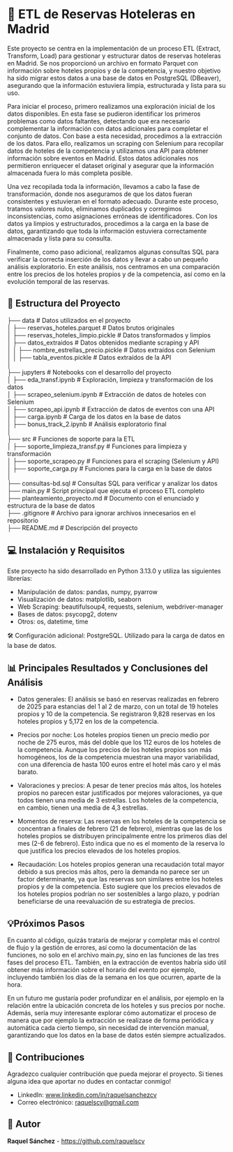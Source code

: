 # 🏨 ETL de Reservas Hoteleras en Madrid 
Este proyecto se centra en la implementación de un proceso ETL (Extract, Transform, Load) para gestionar y estructurar datos de reservas hoteleras en Madrid. Se nos proporcionó un archivo en formato Parquet con información sobre hoteles propios y de la competencia, y nuestro objetivo ha sido migrar estos datos a una base de datos en PostgreSQL (DBeaver), asegurando que la información estuviera limpia, estructurada y lista para su uso.

Para iniciar el proceso, primero realizamos una exploración inicial de los datos disponibles. En esta fase se pudieron identificar los primeros problemas como datos faltantes, detectando que era necesario complementar la información con datos adicionales para completar el conjunto de datos. Con base a esta necesidad, procedimos a la extracción de los datos. Para ello, realizamos un scraping con Selenium para recopilar datos de hoteles de la competencia y utilizamos una API para obtener información sobre eventos en Madrid. Estos datos adicionales nos permitieron enriquecer el dataset original y asegurar que la información almacenada fuera lo más completa posible.

Una vez recopilada toda la información, llevamos a cabo la fase de transformación, donde nos aseguramos de que los datos fueran consistentes y estuvieran en el formato adecuado. Durante este proceso, tratamos valores nulos, eliminamos duplicados y corregimos inconsistencias, como asignaciones erróneas de identificadores. Con los datos ya limpios y estructurados, procedimos a la carga en la base de datos, garantizando que toda la información estuviera correctamente almacenada y lista para su consulta.

Finalmente, como paso adicional, realizamos algunas consultas SQL para verificar la correcta inserción de los datos y llevar a cabo un pequeño análisis exploratorio. En este análisis, nos centramos en una comparación entre los precios de los hoteles propios y de la competencia, así como en la evolución temporal de las reservas.

## 📂 Estructura del Proyecto

├── data                         # Datos utilizados en el proyecto  
│   ├── reservas_hoteles.parquet      # Datos brutos originales  
│   ├── reservas_hoteles_limpio.pickle  # Datos transformados y limpios  
│   ├── datos_extraidos               # Datos obtenidos mediante scraping y API  
│   │   ├── nombre_estrellas_precio.pickle  # Datos extraídos con Selenium  
│   │   ├── tabla_eventos.pickle            # Datos extraídos de la API  
│  
├── jupyters                     # Notebooks con el desarrollo del proyecto  
│   ├── eda_transf.ipynb          # Exploración, limpieza y transformación de los datos  
│   ├── scrapeo_selenium.ipynb    # Extracción de datos de hoteles con Selenium  
│   ├── scrapeo_api.ipynb         # Extracción de datos de eventos con una API  
│   ├── carga.ipynb               # Carga de los datos en la base de datos  
│   ├── bonus_track_2.ipynb       # Análisis exploratorio final  
│  
├── src                          # Funciones de soporte para la ETL  
│   ├── soporte_limpieza_transf.py  # Funciones para limpieza y transformación  
│   ├── soporte_scrapeo.py         # Funciones para el scraping (Selenium y API)  
│   ├── soporte_carga.py           # Funciones para la carga en la base de datos  
│  
├── consultas-bd.sql              # Consultas SQL para verificar y analizar los datos  
├── main.py                       # Script principal que ejecuta el proceso ETL completo  
├── planteamiento_proyecto.md      # Documento con el enunciado y estructura de la base de datos  
├── .gitignore                     # Archivo para ignorar archivos innecesarios en el repositorio  
├── README.md                      # Descripción del proyecto  

## 💻 Instalación y Requisitos

Este proyecto ha sido desarrollado en Python 3.13.0 y utiliza las siguientes librerías:
- Manipulación de datos: pandas, numpy, pyarrow
- Visualización de datos: matplotlib, seaborn
- Web Scraping: beautifulsoup4, requests, selenium, webdriver-manager
- Bases de datos: psycopg2, dotenv
- Otros: os, datetime, time

🛠 Configuración adicional: PostgreSQL. Utilizado para la carga de datos en la base de datos.

## 📊 Principales Resultados y Conclusiones del Análisis

- Datos generales: El análisis se basó en reservas realizadas en febrero de 2025 para estancias del 1 al 2 de marzo, con un total de 19 hoteles propios y 10 de la competencia. Se registraron 9,828 reservas en los hoteles propios y 5,172 en los de la competencia.

- Precios por noche: Los hoteles propios tienen un precio medio por noche de 275 euros, más del doble que los 112 euros de los hoteles de la competencia. Aunque los precios de los hoteles propios son más homogéneos, los de la competencia muestran una mayor variabilidad, con una diferencia de hasta 100 euros entre el hotel más caro y el más barato.

- Valoraciones y precios: A pesar de tener precios más altos, los hoteles propios no parecen estar justificados por mejores valoraciones, ya que todos tienen una media de 3 estrellas. Los hoteles de la competencia, en cambio, tienen una media de 4,3 estrellas.

- Momentos de reserva: Las reservas en los hoteles de la competencia se concentran a finales de febrero (21 de febrero), mientras que las de los hoteles propios se distribuyen principalmente entre los primeros días del mes (2-6 de febrero). Esto indica que no es el momento de la reserva lo que justifica los precios elevados de los hoteles propios.

- Recaudación: Los hoteles propios generan una recaudación total mayor debido a sus precios más altos, pero la demanda no parece ser un factor determinante, ya que las reservas son similares entre los hoteles propios y de la competencia. Esto sugiere que los precios elevados de los hoteles propios podrían no ser sostenibles a largo plazo, y podrían beneficiarse de una reevaluación de su estrategia de precios.

## 💡Próximos Pasos

En cuanto al código, quizás trataría de mejorar y completar más el control de flujo y la gestión de errores, así como la documentación de las funciones, no solo en el archivo main.py, sino en las funciones de las tres fases del proceso ETL. También, en la extracción de eventos habría sido útil obtener más información sobre el horario del evento por ejemplo, incluyendo también los días de la semana en los que ocurren, aparte de la hora. 

En un futuro me gustaría poder profundizar en el análisis, por ejemplo en la relación entre la ubicación concreta de los hoteles y sus precios por noche. Además, sería muy interesante explorar cómo automatizar el proceso de manera que por ejemplo la extracción se realizase de forma periódica y automática cada cierto tiempo, sin necesidad de intervención manual, garantizando que los datos en la base de datos estén siempre actualizados.

## 🤝 Contribuciones
Agradezco cualquier contribución que pueda mejorar el proyecto. Si tienes alguna idea que aportar no dudes en contactar conmigo!
- LinkedIn: www.linkedin.com/in/raquelsanchezcv 
- Correo electrónico: raquelscv@gmail.com

## 👤 Autor 
**Raquel Sánchez** - https://github.com/raquelscv 
